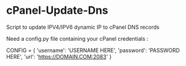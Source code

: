 # cPanel-Update-Dns
Script to update IPV4/IPV6 dynamic IP to cPanel DNS records

Need a config.py file containing your cPanel credentials :

CONFIG = {
    'username': 'USERNAME HERE',
    'password': 'PASSWORD HERE',
    'url': 'https://DOMAIN.COM:2083'
}

